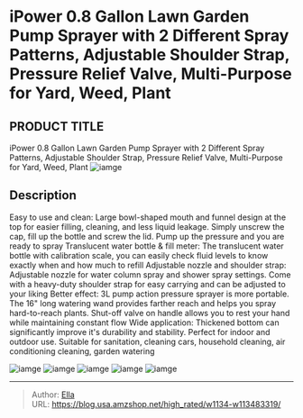 # iPower 0.8 Gallon Lawn Garden Pump Sprayer with 2 Different Spray Patterns, Adjustable Shoulder Strap, Pressure Relief Valve, Multi-Purpose for Yard, Weed, Plant


## PRODUCT TITLE 

iPower 0.8 Gallon Lawn Garden Pump Sprayer with 2 Different Spray Patterns, Adjustable Shoulder Strap, Pressure Relief Valve, Multi-Purpose for Yard, Weed, Plant
![iamge](https://b2bfiles1.gigab2b.cn/image/wkseller/11829/20230307_0552d2762ab929b8782eecf5a74eb48f.jpg)

## Description

Easy to use and clean:  Large bowl-shaped mouth and funnel design at the top for easier filling, cleaning, and less liquid leakage. Simply unscrew the cap, fill up the bottle and screw the lid. Pump up the pressure and you are ready to spray
Translucent water bottle &amp; fill meter:  The translucent water bottle with calibration scale, you can easily check fluid levels to know exactly when and how much to refill
Adjustable nozzle and shoulder strap:  Adjustable nozzle for water column spray and shower spray settings. Come with a heavy-duty shoulder strap for easy carrying and can be adjusted to your liking
Better effect:  3L pump action pressure sprayer is more portable. The 16&#34; long watering wand provides farther reach and helps you spray hard-to-reach plants. Shut-off valve on handle allows you to rest your hand while maintaining constant flow
Wide application:  Thickened bottom can significantly improve it&#39;s durability and stability. Perfect for indoor and outdoor use. Suitable for sanitation, cleaning cars, household cleaning, air conditioning cleaning, garden watering






![iamge](https://b2bfiles1.gigab2b.cn/image/wkseller/11829/20230307_11af88dda780efda8bc54468f0b9cc83.jpg)
![iamge](https://b2bfiles1.gigab2b.cn/image/wkseller/11829/20230307_b39af6ef85809502aa028f96f7073473.jpg)
![iamge](https://b2bfiles1.gigab2b.cn/image/wkseller/11829/20230307_f173886df277cafb52b6812ce2b6e334.jpg)
![iamge](https://b2bfiles1.gigab2b.cn/image/wkseller/11829/20230307_6960d5f15215d34eb5a776b52516dde2.jpg)
![iamge](https://b2bfiles1.gigab2b.cn/image/wkseller/11829/20230307_f50dfbe676b39c8985177e07a688ffa9.jpg)


---

> Author: [Ella](https://blog.usa.amzshop.net/)  
> URL: https://blog.usa.amzshop.net/high_rated/w1134-w113483319/  

